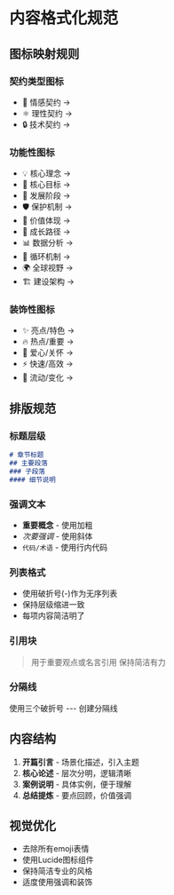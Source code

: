 # 内容格式化规范

## 图标映射规则

### 契约类型图标
- 🌟 情感契约 → 
- ⚛️ 理性契约 → 
- 🔒 技术契约 → 

### 功能性图标
- 💡 核心理念 → 
- 🎯 核心目标 → 
- 🚀 发展阶段 → 
- 🛡️ 保护机制 → 
- 💎 价值体现 → 
- 🌱 成长路径 → 
- 📊 数据分析 → 
- 🔄 循环机制 → 
- 🌍 全球视野 → 
- 🏗️ 建设架构 → 

### 装饰性图标
- ✨ 亮点/特色 → 
- 🔥 热点/重要 → 
- 💚 爱心/关怀 → 
- ⚡ 快速/高效 → 
- 🌊 流动/变化 → 

## 排版规范

### 标题层级
```markdown
# 章节标题
## 主要段落
### 子段落
#### 细节说明
```

### 强调文本
- **重要概念** - 使用加粗
- *次要强调* - 使用斜体
- `代码/术语` - 使用行内代码

### 列表格式
- 使用破折号(-)作为无序列表
- 保持层级缩进一致
- 每项内容简洁明了

### 引用块
> 用于重要观点或名言引用
> 保持简洁有力

### 分隔线
使用三个破折号 --- 创建分隔线

## 内容结构

1. **开篇引言** - 场景化描述，引入主题
2. **核心论述** - 层次分明，逻辑清晰
3. **案例说明** - 具体实例，便于理解
4. **总结提炼** - 要点回顾，价值强调

## 视觉优化

- 去除所有emoji表情
- 使用Lucide图标组件
- 保持简洁专业的风格
- 适度使用强调和装饰